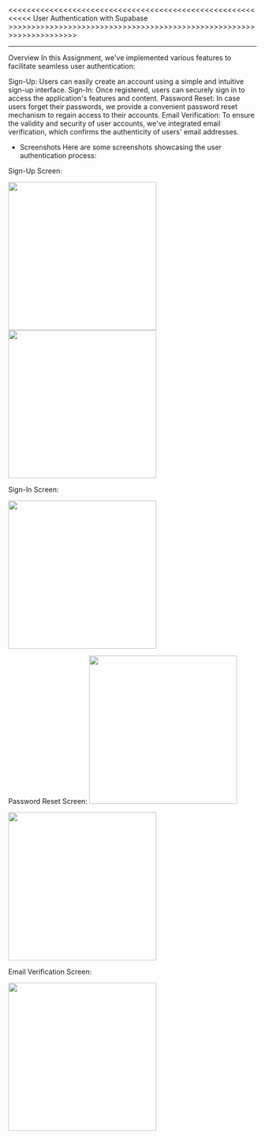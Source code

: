 <<<<<<<<<<<<<<<<<<<<<<<<<<<<<<<<<<<<<<<<<<<<<<<<<<<<<<<<<<< User Authentication with Supabase >>>>>>>>>>>>>>>>>>>>>>>>>>>>>>>>>>>>>>>>>>>>>>>>>>>>>>>>>>>>>>>>>>>>>
___________________________________________________________________________________________________________________________________________________________________

Overview
In this Assignment, we've implemented various features to facilitate seamless user authentication:

Sign-Up: Users can easily create an account using a simple and intuitive sign-up interface.
Sign-In: Once registered, users can securely sign in to access the application's features and content.
Password Reset: In case users forget their passwords, we provide a convenient password reset mechanism to regain access to their accounts.
Email Verification: To ensure the validity and security of user accounts, we've integrated email verification, which confirms the authenticity of users' email addresses.

- Screenshots
Here are some screenshots showcasing the user authentication process:

Sign-Up Screen:

<img src="https://github.com/Trajoon/Assignment-6/blob/main/assets/153893124/e1e743de-6429-4311-8753-6f495a018665.png" width="300">

<img src="https://github.com/Trajoon/Assignment-6/blob/main/assets/153893124/3a77ff79-3476-4386-a42d-e886b29cc97b.png" width="300">

Sign-In Screen:

<img src="https://github.com/Trajoon/Assignment-6/blob/main/assets/153893124/f183b30d-eb6d-476a-b871-09f55fbfba4b.png" width="300">

Password Reset Screen:
<img src="https://github.com/Trajoon/Assignment-6/raw/main/assets/153893124/47210cc6-1820-4947-b9da-dc643e76c246.png" width="300">

<img src="https://github.com/Trajoon/Assignment-6/raw/main/assets/153893124/4548114d-e0a2-4e9d-978a-0746b2836a5e.png" width="300">


Email Verification Screen:

<img src="https://github.com/Trajoon/Assignment-6/raw/main/assets/153893124/5306b0b4-0c28-4e01-8143-d3644c0da90b.png" width="300">

